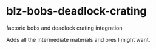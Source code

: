 # blz-bobs-deadlock-crating
factorio bobs and deadlock crating integration

Adds all the intermediate materials and ores I might want.
